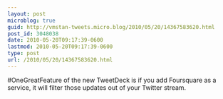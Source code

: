 ```yaml
---
layout: post
microblog: true
guid: http://vmstan-tweets.micro.blog/2010/05/20/14367583620.html
post_id: 3048038
date: 2010-05-20T09:17:39-0600
lastmod: 2010-05-20T09:17:39-0600
type: post
url: /2010/05/20/14367583620.html
---
```

#OneGreatFeature of the new TweetDeck is if you add Foursquare as a service, it will filter those updates out of your Twitter stream.
